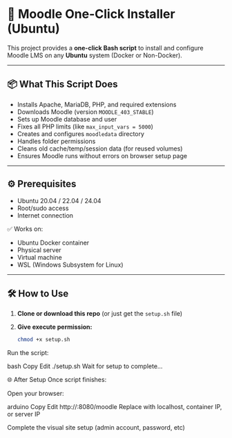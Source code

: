 # 🚀 Moodle One-Click Installer (Ubuntu)

This project provides a **one-click Bash script** to install and configure Moodle LMS on any **Ubuntu** system (Docker or Non-Docker).

---

## 📦 What This Script Does

- Installs Apache, MariaDB, PHP, and required extensions
- Downloads Moodle (version `MOODLE_403_STABLE`)
- Sets up Moodle database and user
- Fixes all PHP limits (like `max_input_vars = 5000`)
- Creates and configures `moodledata` directory
- Handles folder permissions
- Cleans old cache/temp/session data (for reused volumes)
- Ensures Moodle runs without errors on browser setup page

---

## ⚙️ Prerequisites

- Ubuntu 20.04 / 22.04 / 24.04
- Root/sudo access
- Internet connection

✅ Works on:
- Ubuntu Docker container  
- Physical server  
- Virtual machine  
- WSL (Windows Subsystem for Linux)  

---

## 🛠️ How to Use

1. **Clone or download this repo** (or just get the `setup.sh` file)

2. **Give execute permission:**
   ```bash
   chmod +x setup.sh
Run the script:

bash
Copy
Edit
./setup.sh
Wait for setup to complete...

🌐 After Setup
Once script finishes:

Open your browser:

arduino
Copy
Edit
http://<your-ip>:8080/moodle
Replace <your-ip> with localhost, container IP, or server IP

Complete the visual site setup (admin account, password, etc)
